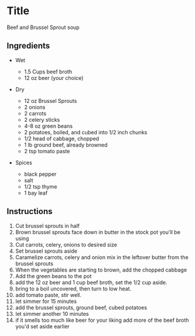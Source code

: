 # Title
Beef and Brussel Sprout soup

## Ingredients
* Wet
    * 1.5 Cups beef broth
    * 12 oz beer (your choice)
* Dry
    * 12 oz Brussel Sprouts
    * 2 onions
    * 2 carrots
    * 2 celery sticks
    * 4-8 oz green beans
    * 2 potatoes, boiled, and cubed into 1/2 inch chunks
    * 1/2 head of cabbage, chopped
    * 1 lb ground beef, already browned
    * 2 tsp tomato paste

* Spices
    * black pepper
    * salt
    * 1/2 tsp thyme
    * 1 bay leaf

## Instructions
1. Cut brussel sprouts in half
1. Brown brussel sprouts face down in butter in the stock pot you'll be using
1. Cut carrots, celery, onions to desired size
1. Set brussel sprouts aside
1. Caramelize carrots, celery and onion mix in the leftover butter from the brussel sprouts
1. When the vegetables are starting to brown, add the chopped cabbage
1. Add the green beans to the pot
1. add the 12 oz beer and 1 cup beef broth, set the 1/2 cup aside.
1. bring to a boil uncovered, then turn to low heat.
1. add tomato paste, stir well.
1. let simmer for 15 minutes
1. add the brussel sprouts, ground beef, cubed potatoes
1. let simmer another 10 minutes
1. if it smells too much like beer for your liking add more of the beef broth you'd set aside earlier
